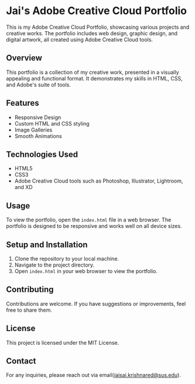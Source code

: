 # Jai's Adobe Creative Cloud Portfolio

This is my Adobe Creative Cloud Portfolio, showcasing various projects and creative works. The portfolio includes web design, graphic design, and digital artwork, all created using Adobe Creative Cloud tools.

## Overview

This portfolio is a collection of my creative work, presented in a visually appealing and functional format. It demonstrates my skills in HTML, CSS, and Adobe's suite of tools.

## Features

- Responsive Design
- Custom HTML and CSS styling
- Image Galleries
- Smooth Animations

## Technologies Used

- HTML5
- CSS3
- Adobe Creative Cloud tools such as Photoshop, Illustrator, Lightroom, and XD

## Usage

To view the portfolio, open the `index.html` file in a web browser. The portfolio is designed to be responsive and works well on all device sizes.

## Setup and Installation

1. Clone the repository to your local machine.
2. Navigate to the project directory.
3. Open `index.html` in your web browser to view the portfolio.

## Contributing

Contributions are welcome. If you have suggestions or improvements, feel free to share them.

## License

This project is licensed under the MIT License.

## Contact

For any inquiries, please reach out via email(jaisai.krishnared@sus.edu).
